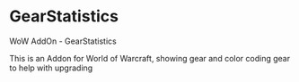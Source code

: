 # GearStatistics
WoW AddOn - GearStatistics

This is an Addon for World of Warcraft, showing gear and color coding gear to help with upgrading
